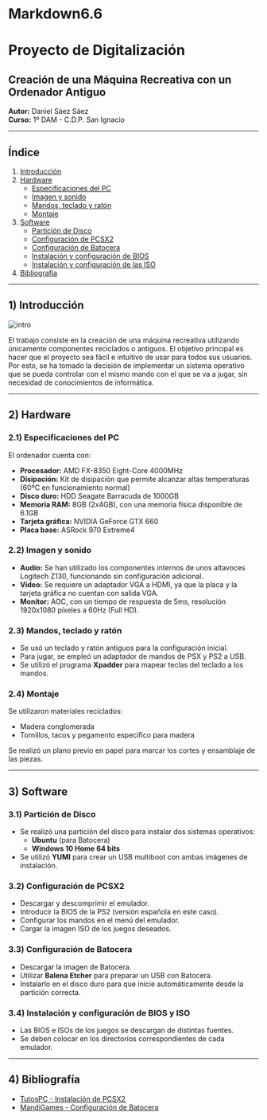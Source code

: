 # Markdown6.6
# Proyecto de Digitalización

## Creación de una Máquina Recreativa con un Ordenador Antiguo

**Autor:** Daniel Sáez Sáez  
**Curso:** 1º DAM - C.D.P. San Ignacio

---

## Índice

1. [Introducción](#1-introducción)
2. [Hardware](#2-hardware)
   - [Especificaciones del PC](#21-especificaciones-del-pc)
   - [Imagen y sonido](#22-imagen-y-sonido)
   - [Mandos, teclado y ratón](#23-mandos-teclado-y-ratón)
   - [Montaje](#24-montaje)
3. [Software](#3-software)
   - [Partición de Disco](#31-partición-de-disco)
   - [Configuración de PCSX2](#32-configuración-de-pcsx2)
   - [Configuración de Batocera](#33-configuración-de-batocera)
   - [Instalación y configuración de BIOS](#34-instalación-y-configuración-de-bios)
   - [Instalación y configuración de las ISO](#35-instalación-y-configuración-de-las-iso)
4. [Bibliografía](#4-bibliografía)

---

## 1) Introducción

![intro](1.PNG)

El trabajo consiste en la creación de una máquina recreativa utilizando únicamente componentes reciclados o antiguos. El objetivo principal es hacer que el proyecto sea fácil e intuitivo de usar para todos sus usuarios. Por esto, se ha tomado la decisión de implementar un sistema operativo que se pueda controlar con el mismo mando con el que se va a jugar, sin necesidad de conocimientos de informática.

---

## 2) Hardware

### 2.1) Especificaciones del PC

El ordenador cuenta con:
- **Procesador:** AMD FX-8350 Eight-Core 4000MHz
- **Disipación:** Kit de disipación que permite alcanzar altas temperaturas (60ºC en funcionamiento normal)
- **Disco duro:** HDD Seagate Barracuda de 1000GB
- **Memoria RAM:** 8GB (2x4GB), con una memoria física disponible de 6.1GB
- **Tarjeta gráfica:** NVIDIA GeForce GTX 660
- **Placa base:** ASRock 970 Extreme4

### 2.2) Imagen y sonido

- **Audio:** Se han utilizado los componentes internos de unos altavoces Logitech Z130, funcionando sin configuración adicional.
- **Vídeo:** Se requiere un adaptador VGA a HDMI, ya que la placa y la tarjeta gráfica no cuentan con salida VGA.
- **Monitor:** AOC, con un tiempo de respuesta de 5ms, resolución 1920x1080 píxeles a 60Hz (Full HD).

### 2.3) Mandos, teclado y ratón

- Se usó un teclado y ratón antiguos para la configuración inicial.
- Para jugar, se empleó un adaptador de mandos de PSX y PS2 a USB.
- Se utilizó el programa **Xpadder** para mapear teclas del teclado a los mandos.

### 2.4) Montaje

Se utilizaron materiales reciclados:
- Madera conglomerada
- Tornillos, tacos y pegamento específico para madera

Se realizó un plano previo en papel para marcar los cortes y ensamblaje de las piezas.

---

## 3) Software

### 3.1) Partición de Disco

- Se realizó una partición del disco para instalar dos sistemas operativos:
  - **Ubuntu** (para Batocera)
  - **Windows 10 Home 64 bits**
- Se utilizó **YUMI** para crear un USB multiboot con ambas imágenes de instalación.

### 3.2) Configuración de PCSX2

- Descargar y descomprimir el emulador.
- Introducir la BIOS de la PS2 (versión española en este caso).
- Configurar los mandos en el menú del emulador.
- Cargar la imagen ISO de los juegos deseados.

### 3.3) Configuración de Batocera

- Descargar la imagen de Batocera.
- Utilizar **Balena Etcher** para preparar un USB con Batocera.
- Instalarlo en el disco duro para que inicie automáticamente desde la partición correcta.

### 3.4) Instalación y configuración de BIOS y ISO

- Las BIOS e ISOs de los juegos se descargan de distintas fuentes.
- Se deben colocar en los directorios correspondientes de cada emulador.

---

## 4) Bibliografía

- [TutosPC - Instalación de PCSX2](https://www.youtube.com/watch?v=gPmxbuFy20A&ab_channel=TutosPC)
- [MandiGames - Configuración de Batocera](https://www.youtube.com/watch?v=VEquuvELZp8&ab_channel=MandiGames)
